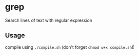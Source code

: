 # grep
Search lines of text with regular expression

## Usage
compile using `./compile.sh` (don't forget `chmod u+x compile.sh`!)

